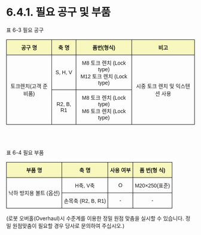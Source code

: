 ﻿# 6.4.1. 필요 공구 및 부품

표 6-3 필요 공구
<style type="text/css">
.tg  {border-collapse:collapse;border-spacing:0;}
.tg td{border-color:black;border-style:solid;border-width:1px;font-family:Arial, sans-serif;font-size:14px;
  overflow:hidden;padding:10px 5px;word-break:normal;}
.tg th{border-color:black;border-style:solid;border-width:1px;font-family:Arial, sans-serif;font-size:14px;
  font-weight:normal;overflow:hidden;padding:10px 5px;word-break:normal;}
.tg .tg-jafi{background-color:#f8f8be;font-weight:bold;text-align:center;vertical-align:middle}
.tg .tg-nrix{text-align:center;vertical-align:middle}
</style>
<table class="tg">
<thead>
  <tr>
    <th class="tg-jafi">공구 명</th>
    <th class="tg-jafi">축 명</th>
    <th class="tg-jafi">품번(형식)</th>
    <th class="tg-jafi">비고</th>
  </tr>
</thead>
<tbody>
  <tr>
    <td class="tg-nrix" rowspan="2">토크렌치(고객 준비품)</td>
    <td class="tg-nrix">S, H, V</td>
    <td class="tg-nrix">M8 토크 렌치 (Lock type)<br>M12 토크 렌치 (Lock type)
</td>
    <td class="tg-nrix" rowspan="2">시중 토크 렌치 및 익스텐션 사용</td>
  </tr>
  <tr>
    <td class="tg-nrix">R2, B, R1</td>
    <td class="tg-nrix">M8 토크 렌치 (Lock type)<br>M6 토크 렌치 (Lock type)
</td>
  </tr>
</tbody>
</table>

<br></br>

표 6-4 필요 부품
<style type="text/css">
.tg  {border-collapse:collapse;border-spacing:0;}
.tg td{border-color:black;border-style:solid;border-width:1px;font-family:Arial, sans-serif;font-size:14px;
  overflow:hidden;padding:10px 5px;word-break:normal;}
.tg th{border-color:black;border-style:solid;border-width:1px;font-family:Arial, sans-serif;font-size:14px;
  font-weight:normal;overflow:hidden;padding:10px 5px;word-break:normal;}
.tg .tg-jafi{background-color:#f8f8be;font-weight:bold;text-align:center;vertical-align:middle}
.tg .tg-nrix{text-align:center;vertical-align:middle}
</style>
<table class="tg">
<thead>
  <tr>
    <th class="tg-jafi">부품 명</th>
    <th class="tg-jafi">축 명</th>
    <th class="tg-jafi">사용 여부</th>
    <th class="tg-jafi">품 번(형 식)</th>
  </tr>
</thead>
<tbody>
  <tr>
    <td class="tg-nrix" rowspan="2">낙하 방지용 볼트 (옵션)</td>
    <td class="tg-nrix">H축, V축</td>
    <td class="tg-nrix">O</td>
    <td class="tg-nrix">M20×250(표준)</td>
  </tr>
  <tr>
    <td class="tg-nrix">손목축 (R2, B, R1)</td>
    <td class="tg-nrix">-</td>
    <td class="tg-nrix">-</td>
  </tr>
</tbody>
</table>



(로봇 오버홀(Overhaul)시 수준계를 이용한 정밀 원점 맞춤을 실시할 수 있습니다. 정밀 원점맞춤이 필요할 경우 당사로 문의하여 주십시오.)
